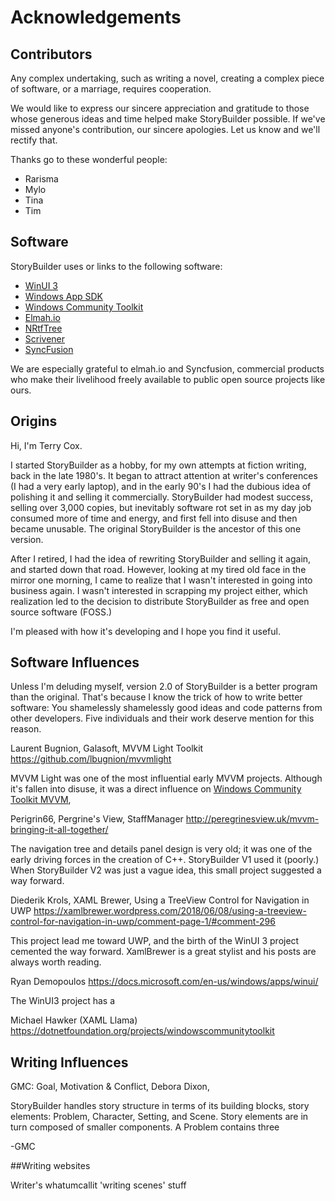 # Acknowledgements

## Contributors

Any complex undertaking, such as writing a novel, creating a
complex piece of software, or a marriage, requires cooperation.

We would like to express our sincere appreciation and gratitude 
to those whose generous ideas and time helped make StoryBuilder possible.
If we've missed anyone's contribution, our sincere apologies. Let us know
and we'll rectify that.

Thanks go to these wonderful people:

* Rarisma     
* Mylo
* Tina
* Tim        

## Software

StoryBuilder uses or links to the following software:

* [WinUI 3][1]
* [Windows App SDK][2]
* [Windows Community Toolkit][3]
* [Elmah.io][4]
* [NRtfTree][5]
* [Scrivener][6]
* [SyncFusion][7]

We are especially grateful to elmah.io and Syncfusion, commercial products who make their
livelihood freely available to public open source projects like ours.

## Origins

Hi, I'm Terry Cox. 

I started StoryBuilder as a hobby, for my own attempts at fiction writing,
 back  in the late 1980's. It began to attract attention at writer's conferences 
(I had a very early laptop), and in the early 90's I had the dubious idea of polishing
it and selling it commercially. StoryBuilder had modest success, selling over 3,000 
copies, but inevitably software rot set in as my day job consumed more of time and
energy, and first fell into disuse and then became unusable. The original StoryBuilder
is the ancestor of this one version.

After I retired, I had the idea of rewriting StoryBuilder and selling it again,
and started down that road. However, looking at my tired old face in the mirror one 
morning, I came to realize that I wasn't interested in going into business again. I
wasn't interested in scrapping my project either, which realization led to the decision
to distribute StoryBuilder as free and open source software (FOSS.)

I'm pleased with how it's developing and I hope you find it useful.

## Software Influences

Unless I'm deluding myself, version 2.0 of StoryBuilder is a better program
than the original. That's because I know the trick of how to write better
software: You shamelessly shamelessly good ideas and code patterns from other developers.
Five individuals and their work deserve mention for this reason.

Laurent Bugnion, Galasoft, MVVM Light Toolkit
https://github.com/lbugnion/mvvmlight

MVVM Light was one of the most influential early MVVM projects. Although it's fallen
into disuse, it was a direct influence on [Windows Community Toolkit MVVM][3], 

Perigrin66, Pergrine's View, StaffManager
http://peregrinesview.uk/mvvm-bringing-it-all-together/

The navigation tree and details panel design is very old; it was one of the early driving
forces in the creation of C++. StoryBuilder V1 used it (poorly.) When StoryBuilder V2
was just a vague idea, this small project suggested a way forward.

Diederik Krols, XAML Brewer, Using a TreeView Control for Navigation in UWP
https://xamlbrewer.wordpress.com/2018/06/08/using-a-treeview-control-for-navigation-in-uwp/comment-page-1/#comment-296

This project lead me toward UWP, and the birth of the WinUI 3 project cemented the 
way forward. XamlBrewer is a great stylist and his posts are always worth reading.

Ryan Demopoulos
https://docs.microsoft.com/en-us/windows/apps/winui/

The WinUI3 project has a

Michael Hawker (XAML Llama)
https://dotnetfoundation.org/projects/windowscommunitytoolkit

## Writing Influences


GMC: Goal, Motivation & Conflict, Debora Dixon, 

StoryBuilder handles story structure in terms of its building blocks,
story elements: Problem, Character, Setting, and Scene. Story elements are
in turn composed of smaller components. A Problem contains three 


-GMC

##Writing websites


Writer's whatumcallit
'writing scenes' stuff

[1]:https://microsoft.github.io/microsoft-ui-xaml/
[2]:https://github.com/microsoft/WindowsAppSDK
[3]:https://github.com/CommunityToolkit/WindowsCommunityToolkit
[4]:https://elmah.io/
[5]:https://github.com/sgolivernet/nrtftree
[6]:https://www.literatureandlatte.com/scrivener
[7]:https://www.syncfusion.com/winui-controls